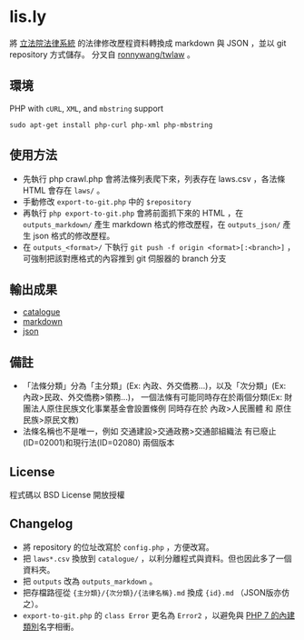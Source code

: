 lis.ly
======

將 [立法院法律系統](http://lis.ly.gov.tw/lglawc/lglawkm) 的法律修改歷程資料轉換成 markdown 與 JSON ，並以 git repository 方式儲存。
分叉自 [ronnywang/twlaw](https://github.com/ronnywang/twlaw) 。

環境
----
PHP with `cURL`, `XML`, and `mbstring` support

`sudo apt-get install php-curl php-xml php-mbstring`

使用方法
--------
* 先執行 php crawl.php 會將法條列表爬下來，列表存在 laws.csv ，各法條 HTML 會存在 `laws/` 。
* 手動修改 `export-to-git.php` 中的 `$repository`
* 再執行 `php export-to-git.php` 會將前面抓下來的 HTML ，在 `outputs_markdown/` 產生 markdown 格式的修改歷程，在 `outputs_json/` 產生 json 格式的修改歷程。
* 在 `outputs_<format>/` 下執行 `git push -f origin <format>[:<branch>]` ，可強制把該對應格式的內容推到 git 伺服器的 branch 分支

輸出成果
--------
* [catalogue](https://github.com/kong0107/lis.ly/tree/catalogue)
* [markdown](https://github.com/kong0107/lis.ly/tree/markdown)
* [json](https://github.com/kong0107/lis.ly/tree/json)

備註
----
* 「法條分類」分為「主分類」(Ex: 內政、外交僑務...)，以及「次分類」(Ex: 內政>民政、外交僑務>領務...)，
  一個法條有可能同時存在於兩個分類(Ex: 財團法人原住民族文化事業基金會設置條例 同時存在於 內政>人民團體 和 原住民族>原民文教)
* 法條名稱也不是唯一，例如 交通建設>交通政務>交通部組織法 有已廢止(ID=02001)和現行法(ID=02080) 兩個版本

License
-------
程式碼以 BSD License 開放授權

Changelog
---------
* 將 repository 的位址改寫於 `config.php` ，方便改寫。
* 把 `laws*.csv` 換放到 `catalogue/` ，以利分離程式與資料。但也因此多了一個資料夾。
* 把 `outputs` 改為 `outputs_markdown` 。
* 把存檔路徑從 `{主分類}/{次分類}/{法律名稱}.md` 換成 `{id}.md` （JSON版亦仿之）。
* `export-to-git.php` 的 `class Error` 更名為 `Error2` ，以避免與 [PHP 7 的內建類別](https://php.net/manual/class.error.php)名字相衝。
